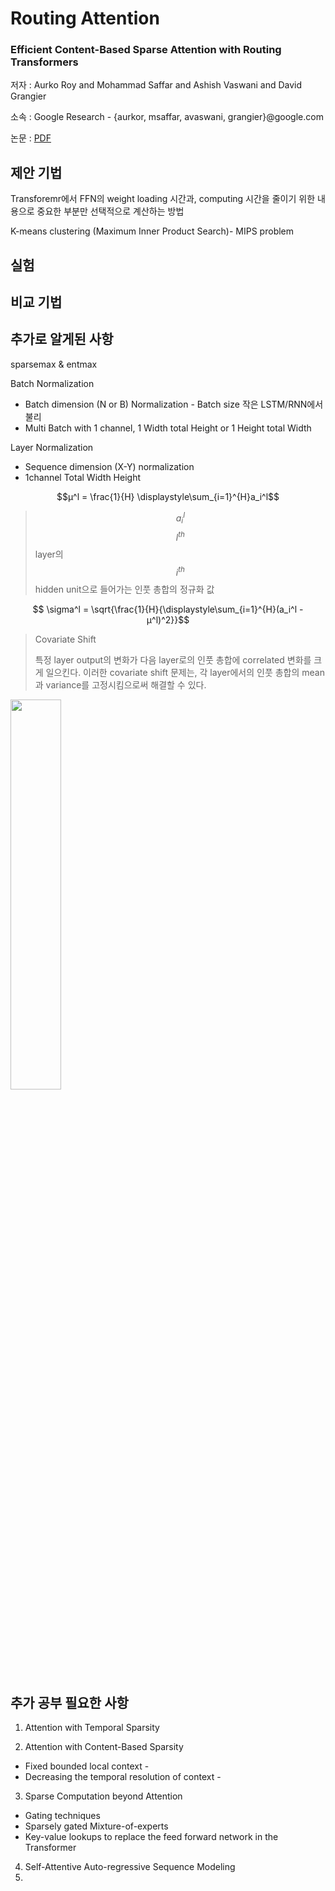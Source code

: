 # Routing Attention
### Efficient Content-Based Sparse Attention with Routing Transformers
저자 : Aurko Roy and Mohammad Saffar and Ashish Vaswani and David Grangier

소속 : Google Research - {aurkor, msaffar, avaswani, grangier}@google.com

논문 : [PDF](https://arxiv.org/pdf/2003.05997)

## 제안 기법
Transforemr에서 FFN의 weight loading 시간과, computing 시간을 줄이기 위한 내용으로 
중요한 부분만 선택적으로 계산하는 방법

K-means clustering (Maximum Inner Product Search)- MIPS problem



## 실험

## 비교 기법

## 추가로 알게된 사항
sparsemax & entmax

Batch Normalization
- Batch dimension (N or B) Normalization - Batch size 작은 LSTM/RNN에서 불리
- Multi Batch with 1 channel, 1 Width total Height or 1 Height total Width

Layer Normalization
- Sequence dimension (X-Y) normalization
-  1channel Total Width Height

$$μ^l = \frac{1}{H} \displaystyle\sum_{i=1}^{H}a_i^l$$
>$$a_i^l$$ $$l^{th}$$ layer의 $$i^{th}$$ hidden unit으로 들어가는 인풋 총합의 정규화 값

$$ \sigma^l = \sqrt{\frac{1}{H}{\displaystyle\sum_{i=1}^{H}(a_i^l - μ^l)^2}}$$

> Covariate Shift
> 
> 특정 layer output의 변화가 다음 layer로의 인풋 총합에 correlated 변화를 크게 일으킨다.
이러한 covariate shift 문제는, 각 layer에서의 인풋 총합의 mean과 variance를 고정시킴으로써 해결할 수 있다.

<img src = "https://github.com/user-attachments/assets/40a8c561-97d4-446a-8eb0-017c3ac7c95f" width="40%" height="40%">




## 추가 공부 필요한 사항
1. Attention with Temporal Sparsity
   
2. Attention with Content-Based Sparsity

* Fixed bounded local context - 
* Decreasing the temporal resolution of context -

3. Sparse Computation beyond Attention
  * Gating techniques
  * Sparsely gated Mixture-of-experts
  * Key-value lookups to replace the feed forward network in the Transformer

4. Self-Attentive Auto-regressive Sequence Modeling
5. 
